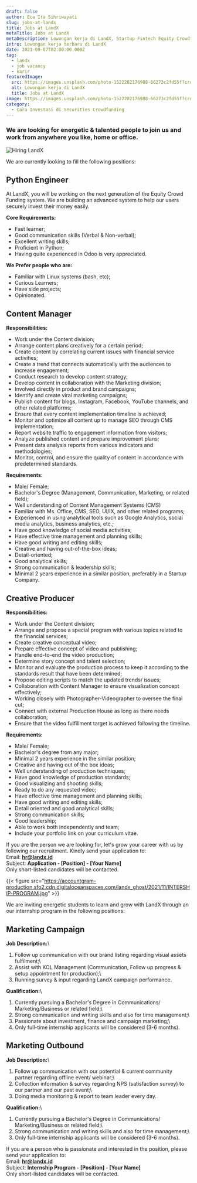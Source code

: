 ```yaml
---
draft: false
author: Eca Ita Sihriwayati
slug: jobs-at-landx
title: Jobs at LandX
metaTitle: Jobs at LandX
metaDescription: Lowongan kerja di LandX, Startup Fintech Equity Crowdfunding di Indonesia
intro: Lowongan kerja terbaru di LandX
date: 2021-09-07T02:00:00.000Z
tag:
  - landx
  - job vacancy
  - karir
featuredImage:
  src: https://images.unsplash.com/photo-1522202176988-66273c2fd55f?crop=entropy&cs=tinysrgb&fit=max&fm=jpg&ixid=MnwxMTc3M3wwfDF8c2VhcmNofDF8fGludGVybnxlbnwwfHx8fDE2NDAyNTEzNzE&ixlib=rb-1.2.1&q=80&w=1080
  alt: Lowongan kerja di LandX
  title: Jobs at LandX
image: https://images.unsplash.com/photo-1522202176988-66273c2fd55f?crop=entropy&cs=tinysrgb&fit=max&fm=jpg&ixid=MnwxMTc3M3wwfDF8c2VhcmNofDF8fGludGVybnxlbnwwfHx8fDE2NDAyNTEzNzE&ixlib=rb-1.2.1&q=80&w=1080
category:
  - Cara Investasi di Securities Crowdfunding
---
```

### We are looking for energetic & talented people to join us and work from anywhere you like, home or office.

![Hiring LandX](https://accountgram-production.sfo2.cdn.digitaloceanspaces.com/landx_ghost/2021/09/LandX-is-Hiring---Jobs-Vacancy-at-LandX.jpg "Jobs Vacancy di LandX")

We are currently looking to fill the following positions:

## Python Engineer

At LandX, you will be working on the next generation of the Equity Crowd Funding system. We are building an advanced system to help our users securely invest their money easily.

**Core Requirements:**

* Fast learner;
* Good communication skills (Verbal & Non-verbal);
* Excellent writing skills;
* Proficient in Python;
* Having quite experienced in Odoo is very appreciated.

**We Prefer people who are:**

* Familiar with Linux systems (bash, etc);
* Curious Learners;
* Have side projects;
* Opinionated.

## Content Manager

**Responsibilities:**

* Work under the Content division;
* Arrange content plans creatively for a certain period;
* Create content by correlating current issues with financial service activities;
* Create a trend that connects automatically with the audiences to increase engagement;
* Conduct research to develop content strategy;
* Develop content in collaboration with the Marketing division;
* Involved directly  in product and brand campaigns;
* Identify and create viral marketing campaigns;
* Publish content for blogs, Instagram, Facebook, YouTube channels, and other related platforms;
* Ensure that every content implementation timeline is achieved;
* Monitor and optimize all content up to manage SEO through CMS implementation;
* Report website traffic to engagement information from visitors;
* Analyze published content and prepare improvement plans;
* Present data analysis reports from various indicators and methodologies;
* Monitor, control, and ensure the quality of content in accordance with predetermined standards.

**Requirements:**

* Male/ Female;
* Bachelor's Degree (Management, Communication, Marketing, or related field);
* Well understanding of Content Management Systems (CMS)
* Familiar with Ms. Office, CMS, SEO, UI/IX, and other related programs;
* Experienced in using analytical tools such as Google Analytics, social media analytics, business analytics, etc.;
* Have good knowledge of social media activities;
* Have effective time management and planning skills;
* Have good writing and editing skills;
* Creative and having out-of-the-box ideas;
* Detail-oriented;
* Good analytical skills;
* Strong communication & leadership skills;
* Minimal 2 years experience in a similar position, preferably in a Startup Company.

## **Creative** Producer

**Responsibilities:**

* Work under the Content division;
* Arrange and propose a special program with various topics related to the financial services;
* Create creative conceptual video;
* Prepare effective concept of video and publishing;
* Handle end-to-end the video production;
* Determine story concept and talent selection;
* Monitor and evaluate the production process to keep it according to the standards result that have been determined;
* Propose editing scripts to match the updated trends/ issues;
* Collaboration with Content Manager to ensure visualization concept effectively;
* Working closely with Photographer-Videographer to oversee the final cut;
* Connect with external Production House as long as there needs collaboration;
* Ensure that the video fulfillment target is achieved following the timeline.

**Requirements:**

* Male/ Female;
* Bachelor's degree from any major;
* Minimal 2 years experience in the similar position;
* Creative and having out of the box ideas;
* Well understanding of production techniques;
* Have good knowledge of production standards;
* Good visualizing and shooting skills;
* Ready to do any requested video;
* Have effective time management and planning skills;
* Have good writing and editing skills;
* Detail oriented and good analytical skills;
* Strong communication skills;
* Good leadership;
* Able to work both independently and team;
* Include your portfolio link on your curriculum vitae.

If you are the person we are looking for, let's grow your career with us by following our recruitment. Kindly send your application to:\
Email: **hr@landx.id**\
Subject: **Application - \[Position] - \[Your Name]**\
Only short-listed candidates will be contacted.

{{< figure src="https://accountgram-production.sfo2.cdn.digitaloceanspaces.com/landx_ghost/2021/11/INTERSHIP-PROGRAM.jpg" >}}

We are inviting energetic students to learn and grow with LandX through an our internship program in the following positions:

## Marketing Campaign

**Job Description:**\
1. Follow up communication with our brand listing regarding visual assets fulfilment;\
2. Assist with KOL Management (Communication, Follow up progress & setup appointment for production);\
3. Running survey & input regarding LandX campaign performance.

**Qualification:**\
1. Currently pursuing a Bachelor's Degree in Communications/ Marketing/Business or related field;\
2. Strong communication and writing skills and also for time management;\
3. Passionate about investment, finance and campaign marketing;\
4. Only full-time internship applicants will be considered (3-6 months).

## Marketing Outbound

**Job Description:**\
1. Follow up communication with our potential & current community partner regarding offline event/ webinar;\
2. Collection information & survey regarding NPS (satisfaction survey) to our partner and our past event;\
3. Doing media monitoring & report to team leader every day.

**Qualification:**\
1. Currently pursuing a Bachelor's Degree in Communications/ Marketing/Business or related field;\
2. Strong communication and writing skills and also for time management;\
3. Only full-time internship applicants will be considered (3-6 months).

If you are a person who is passionate and interested in the position, please send your application to:\
Email: **hr@landx.id**\
Subject: **Internship Program - \[Position] - \[Your Name]**\
Only short-listed candidates will be contacted.